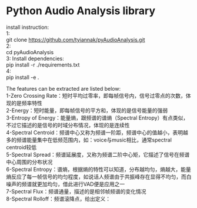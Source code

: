 # Python Audio Analysis library

install instruction:  
1:   
git clone https://github.com/tyiannak/pyAudioAnalysis.git  
2:  
cd pyAudioAnalysis  
3: Install dependencies:  
pip install -r ./requirements.txt  
4:  
pip install -e .  
  
  
The features can be extracted are listed below:  
1-Zero Crossing Rate：短时平均过零率，即每帧信号内，信号过零点的次数，体现的是频率特性  
2-Energy：短时能量，即每帧信号的平方和，体现的是信号能量的强弱  
3-Entropy of Energy：能量熵，跟频谱的谱熵（Spectral Entropy）有点类似，不过它描述的是信号的时域分布情况，体现的是连续性  
4-Spectral Centroid：频谱中心又称为频谱一阶距，频谱中心的值越小，表明越多的频谱能量集中在低频范围内，如：voice与music相比，通常spectral
centroid较低  
5-Spectral Spread：频谱延展度，又称为频谱二阶中心矩，它描述了信号在频谱中心周围的分布状况  
6-Spectral Entropy：谱熵，根据熵的特性可以知道，分布越均匀，熵越大，能量熵反应了每一帧信号的均匀程度，如说话人频谱由于共振峰存在显得不均匀，而白噪声的频谱就更加均匀，借此进行VAD便是应用之一  
7-Spectral Flux：频谱通量，描述的是相邻帧频谱的变化情况  
8-Spectral Rolloff：频谱滚降点，给出定义： 
